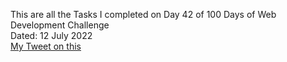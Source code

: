 This are all the Tasks I completed on Day 42 of 100 Days of Web Development Challenge<br>
Dated: 12 July 2022<br>
[My Tweet on this](#)<br>
